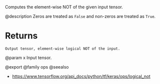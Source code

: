 Computes the element-wise NOT of the given input tensor.

@description
Zeros are treated as `False` and non-zeros are treated as `True`.

# Returns
    Output tensor, element-wise logical NOT of the input.

@param x Input tensor.

@export
@family ops
@seealso
+ <https://www.tensorflow.org/api_docs/python/tf/keras/ops/logical_not>
